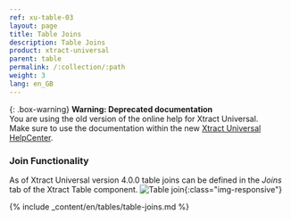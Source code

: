 ```yaml
---
ref: xu-table-03
layout: page
title: Table Joins
description: Table Joins 
product: xtract-universal
parent: table
permalink: /:collection/:path
weight: 3
lang: en_GB
---
```


{: .box-warning}
**Warning: Deprecated documentation** <br>
You are using the old version of the online help for Xtract Universal.<br>
Make sure to use the documentation within the new [Xtract Universal HelpCenter](https://helpcenter.theobald-software.com/xtract-universal/documentation/introduction/).

### Join Functionality

As of Xtract Universal version 4.0.0 table joins can be defined in the *Joins* tab of the Xtract Table component.
![Table join ](/img/content/table-join-tab.png){:class="img-responsive"}

{% include _content/en/tables/table-joins.md  %}



